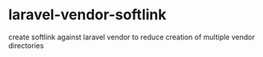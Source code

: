# laravel-vendor-softlink
create softlink against laravel vendor to reduce creation of multiple vendor directories
